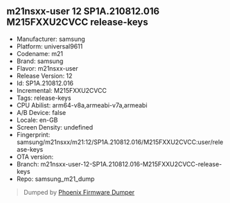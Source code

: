 ## m21nsxx-user 12 SP1A.210812.016 M215FXXU2CVCC release-keys
- Manufacturer: samsung
- Platform: universal9611
- Codename: m21
- Brand: samsung
- Flavor: m21nsxx-user
- Release Version: 12
- Id: SP1A.210812.016
- Incremental: M215FXXU2CVCC
- Tags: release-keys
- CPU Abilist: arm64-v8a,armeabi-v7a,armeabi
- A/B Device: false
- Locale: en-GB
- Screen Density: undefined
- Fingerprint: samsung/m21nsxx/m21:12/SP1A.210812.016/M215FXXU2CVCC:user/release-keys
- OTA version: 
- Branch: m21nsxx-user-12-SP1A.210812.016-M215FXXU2CVCC-release-keys
- Repo: samsung_m21_dump


>Dumped by [Phoenix Firmware Dumper](https://github.com/DroidDumps/phoenix_firmware_dumper)
